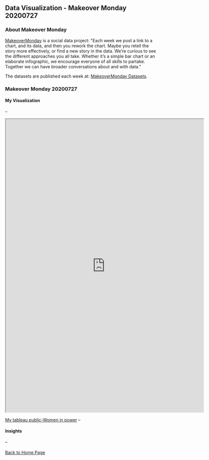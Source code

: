 ## Data Visualization - Makeover Monday 20200727
### About Makeover Monday
[MakeoverMonday](https://www.makeovermonday.co.uk/) is a social data project: "Each week we post a link to a chart, and its data, and then you rework the chart. Maybe you retell the story more effectively, or find a new story in the data. We’re curious to see the different approaches you all take. Whether it’s a simple bar chart or an elaborate infographic, we encourage everyone of all skills to partake. Together we can have broader conversations about and with data."

The datasets are published each week at: [MakeoverMonday Datasets](https://www.makeovermonday.co.uk/data/).

### Makeover Monday 20200727

#### My Visualization

– 

<iframe src="https://public.tableau.com/views/womeninpower_15963396451340/Womeninpower?:language=zh-Hant&:display_count=y&publish=yes&:origin=viz_share_link:showVizHome=no&:embed=true"  width="645" height="955"></iframe>

[My tableau public-Women in power](https://public.tableau.com/views/womeninpower_15963396451340/Womeninpower?:language=zh-Hant&:display_count=y&publish=yes&:origin=viz_share_link)
– 
#### Insights

–  
<br>[Back to Home Page](https://kjhuang-94.github.io/personal-website/) 

